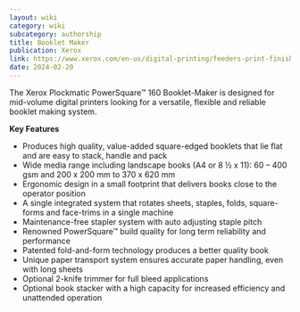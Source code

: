 ```yaml
---
layout: wiki
category: wiki
subcategory: authorship
title: Booklet Maker
publication: Xerox
link: https://www.xerox.com/en-us/digital-printing/feeders-print-finishing/plockmatic-powersquare-160
date: 2024-02-20
---
```


The Xerox Plockmatic PowerSquare™ 160 Booklet-Maker is designed for mid-volume digital printers looking for a versatile, flexible and reliable booklet making system.

**Key Features**

* Produces high quality, value-added square-edged booklets that lie flat and are easy to stack, handle and pack
* Wide media range including landscape books (A4 or 8 ½ x 11): 60 – 400 gsm and 200 x 200 mm to 370 x 620 mm
* Ergonomic design in a small footprint that delivers books close to the operator position
* A single integrated system that rotates sheets, staples, folds, square-forms and face-trims in a single machine
* Maintenance-free stapler system with auto adjusting staple pitch
* Renowned PowerSquare™ build quality for long term reliability and performance
* Patented fold-and-form technology produces a better quality book
* Unique paper transport system ensures accurate paper handling, even with long sheets
* Optional 2-knife trimmer for full bleed applications
* Optional book stacker with a high capacity for increased efficiency and unattended operation
